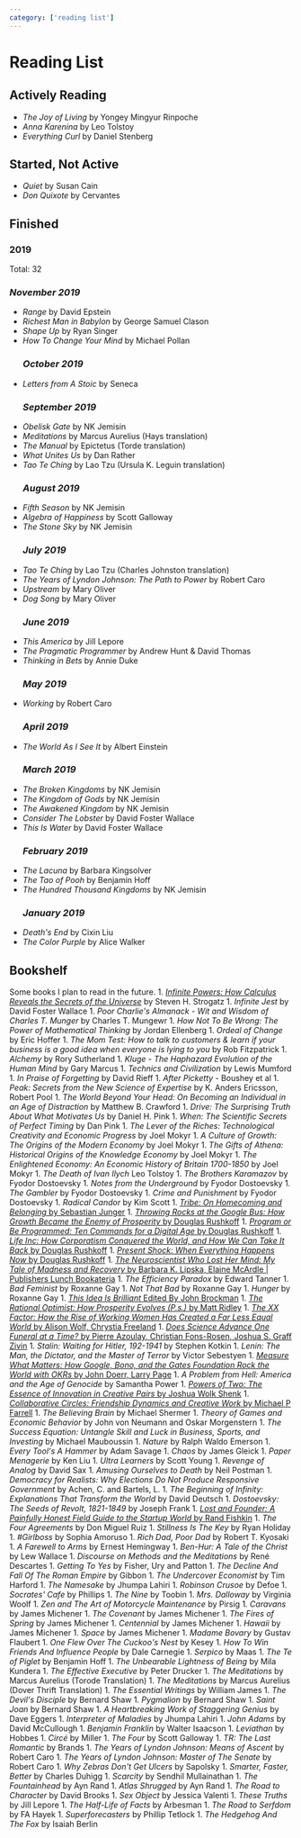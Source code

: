 ```yaml
---
category: ['reading list']
---
```


# Reading List

## Actively Reading

-   _The Joy of Living_ by Yongey Mingyur Rinpoche
-   _Anna Karenina_ by Leo Tolstoy
-   _Everything Curl_ by Daniel Stenberg

## Started, Not Active

-   _Quiet_ by Susan Cain
-   _Don Quixote_ by Cervantes

## Finished

### 2019

Total: 32

### _November 2019_

-   _Range_ by David Epstein
-   _Richest Man in Babylon_ by George Samuel Clason
-   _Shape Up_ by Ryan Singer
-   _How To Change Your Mind_ by Michael Pollan
    ### _October 2019_
-   _Letters from A Stoic_ by Seneca
    ### _September 2019_
-   _Obelisk Gate_ by NK Jemisin
-   _Meditations_ by Marcus Aurelius (Hays translation)
-   _The Manual_ by Epictetus (Torde translation)
-   _What Unites Us_ by Dan Rather
-   _Tao Te Ching_ by Lao Tzu (Ursula K. Leguin translation)
    ### _August 2019_
-   _Fifth Season_ by NK Jemisin
-   _Algebra of Happiness_ by Scott Galloway
-   _The Stone Sky_ by NK Jemisin
    ### _July 2019_
-   _Tao Te Ching_ by Lao Tzu (Charles Johnston translation)
-   _The Years of Lyndon Johnson: The Path to Power_ by Robert Caro
-   _Upstream_ by Mary Oliver
-   _Dog Song_ by Mary Oliver
    ### _June 2019_
-   _This America_ by Jill Lepore
-   _The Pragmatic Programmer_ by Andrew Hunt & David Thomas
-   _Thinking in Bets_ by Annie Duke
    ### _May 2019_
-   _Working_ by Robert Caro
    ### _April 2019_
-   _The World As I See It_ by Albert Einstein
    ### _March 2019_
-   _The Broken Kingdoms_ by NK Jemisin
-   _The Kingdom of Gods_ by NK Jemisin
-   _The Awakened Kingdom_ by NK Jemisin
-   _Consider The Lobster_ by David Foster Wallace
-   _This Is Water_ by David Foster Wallace
    ### _February 2019_
-   _The Lacuna_ by Barbara Kingsolver
-   _The Tao of Pooh_ by Benjamin Hoff
-   _The Hundred Thousand Kingdoms_ by NK Jemisin
    ### _January 2019_
-   _Death's End_ by Cixin Liu
-   _The Color Purple_ by Alice Walker

## Bookshelf

Some books I plan to read in the future.
1\. [_Infinite Powers: How Calculus Reveals the Secrets of the Universe_](https://www.goodreads.com/en/book/show/40796176-infinite-powers) by Steven H. Strogatz
1\. _Infinite Jest_ by David Foster Wallace
1\. _Poor Charlie's Almanack - Wit and Wisdom of Charles T. Munger_ by Charles T. Mungewr
1\. _How Not To Be Wrong: The Power of Mathematical Thinking_ by Jordan Ellenberg
1\. _Ordeal of Change_ by Eric Hoffer
1\. _The Mom Test: How to talk to customers & learn if your business is a good idea when everyone is lying to you_ by Rob Fitzpatrick
1\. _Alchemy_ by Rory Sutherland
1\. _Kluge - The Haphazard Evolution of the Human Mind_ by Gary Marcus
1\. _Technics and Civilization_ by Lewis Mumford
1\. _In Praise of Forgetting_ by David Rieff
1\. _After Picketty_ - Boushey et al
1\. _Peak: Secrets from the New Science of Expertise_ by K. Anders Ericsson, Robert Pool
1\. _The World Beyond Your Head: On Becoming an Individual in an Age of Distraction_ by Matthew B. Crawford
1\. _Drive: The Surprising Truth About What Motivates Us_ by Daniel H. Pink
1\. _When: The Scientific Secrets of Perfect Timing_ by Dan Pink
1\. _The Lever of the Riches: Technological Creativity and Economic Progress_ by Joel Mokyr
1\. _A Culture of Growth: The Origins of the Modern Economy_ by Joel Mokyr
1\. _The Gifts of Athena: Historical Origins of the Knowledge Economy_ by Joel Mokyr
1\. _The Enlightened Economy: An Economic History of Britain 1700-1850_ by Joel Mokyr
1\. _The Death of Ivan Ilych_ Leo Tolstoy
1\. _The Brothers Karamazov_ by Fyodor Dostoevsky
1\. _Notes from the Underground_ by Fyodor Dostoevsky
1\. _The Gambler_ by Fyodor Dostoevsky
1\. _Crime and Punishment_ by Fyodor Dostoevsky
1\. _Radical Candor_ by Kim Scott
1\. [_Tribe: On Homecoming and Belonging_ by Sebastian Junger](https://www.amazon.com/gp/product/1455566381/ref=as_li_qf_asin_il_tl?ie=UTF8&tag=stuhac-20&creative=9325&linkCode=as2&creativeASIN=1455566381&linkId=fdb6575b03bfc9b0d79536032445c6c0)
1\. [_Throwing Rocks at the Google Bus: How Growth Became the Enemy of Prosperity_ by Douglas Rushkoff](https://www.amazon.com/gp/product/014313129X/ref=as_li_qf_asin_il_tl?ie=UTF8&tag=stuhac-20&creative=9325&linkCode=as2&creativeASIN=014313129X&linkId=741cae12ca970e4c38126d0fc972ebb3)
1\. [_Program or Be Programmed: Ten Commands for a Digital Age_ by Douglas Rushkoff](https://www.amazon.com/dp/159376426X/ref=cm_sw_r_oth_tai_DK3KAbVSF2Z2B?sa-no-redirect=1&pldnSite=1)
1\. [_Life Inc: How Corporatism Conquered the World, and How We Can Take It Back_ by Douglas Rushkoff](https://www.amazon.com/dp/0812978501/ref=cm_sw_r_oth_tai_jL3KAbHYRQNQ3)
1\. [_Present Shock: When Everything Happens Now_ by Douglas Rushkoff](https://www.amazon.com/dp/1617230103/ref=cm_sw_r_oth_tai_bM3KAbW2T5F35)
1\. [_The Neuroscientist Who Lost Her Mind: My Tale of Madness and Recovery_ by Barbara K. Lipska, Elaine McArdle | Publishers Lunch Bookateria](http://bookateria.publishersmarketplace.com/books/9781328787309/?the-neuroscientist-who-lost-her-mind-my-tale-of-madness-and-recovery-by-barbara-k-lipska--elaine-mcardle)
1\. _The Efficiency Paradox_ by Edward Tanner
1\. _Bad Feminist_ by Roxanne Gay
1\. _Not That Bad_ by Roxanne Gay
1\. _Hunger_ by Roxanne Gay
1\. [_This Idea Is Brilliant_ Edited By John Brockman](https://www.edge.org/conversation/john_brockman-this-idea-is-brilliant)
1\. [_The Rational Optimist: How Prosperity Evolves (P.s.)_ by Matt Ridley](https://www.amazon.com/gp/aw/d/0061452068/ref=mp_s_a_1_1?ie=UTF8&qid=1523398870&sr=8-1&pi=AC_SX236_SY340_QL65&keywords=matt+ridley&dpPl=1&dpID=41MLwBkcIKL&ref=plSrch)
1\. [_The XX Factor: How the Rise of Working Women Has Created a Far Less Equal World_ by Alison Wolf, Chrystia Freeland](https://www.amazon.com/XX-Factor-Working-Women-Created/dp/1510718389/ref=nodl_)
1\. [_Does Science Advance One Funeral at a Time?_ by Pierre Azoulay, Christian Fons-Rosen, Joshua S. Graff Zivin](http://www.nber.org/papers/w21788.pdf)
1\. _Stalin: Waiting for Hitler, 192-1941_ by Stephen Kotkin
1\. _Lenin: The Man, the Dictator, and the Master of Terror_ by Victor Sebestyen
1\. [_Measure What Matters: How Google, Bono, and the Gates Foundation Rock the World with OKRs_ by John Doerr, Larry Page](https://www.amazon.com/gp/product/0525536221/ref=as_li_qf_asin_il_tl?ie=UTF8&tag=stuhac-20&creative=9325&linkCode=as2&creativeASIN=0525536221&linkId=caf73180b879d7dca4cb4465b584a52a)
1\. _A Problem from Hell: America and the Age of Genocide_ by Samantha Power
1\. [_Powers of Two: The Essence of Innovation in Creative Pairs_ by Joshua Wolk Shenk](https://www.amazon.com/dp/1848545924/?tag=thneyo0f-20)
1\. [_Collaborative Circles: Friendship Dynamics and Creative Work_ by Michael P Farrell](https://www.amazon.com/dp/0226238679/?tag=thneyo0f-20)
1\. _The Believing Brain_ by Michael Shermer
1\. _Theory of Games and Economic Behavior_ by John von Neumann and Oskar Morgenstern
1\. _The Success Equation: Untangle Skill and Luck in Business, Sports, and Investing_ by Michael Mauboussin
1\. _Nature_ by Ralph Waldo Emerson
1\. _Every Tool's A Hammer_ by Adam Savage
1\. _Chaos_ by James Gleick
1\. _Paper Menagerie_ by Ken Liu
1\. _Ultra Learners_ by Scott Young
1\. _Revenge of Analog_ by David Sax
1\. _Amusing Ourselves to Death_ by Neil Postman
1\. _Democracy for Realists: Why Elections Do Not Produce Responsive Government_ by Achen, C. and Bartels, L.
1\. _The Beginning of Infinity: Explanations That Transform the World_ by David Deutsch
1\. _Dostoevsky: The Seeds of Revolt, 1821-1849_ by Joseph Frank
1\. [_Lost and Founder: A Painfully Honest Field Guide to the Startup World_ by Rand Fishkin](https://www.amazon.com/Lost-Founder-Painfully-Honest-Startup/dp/0735213321)
1\. _The Four Agreements_ by Don Miguel Ruiz
1\. _Stillness Is The Key_ by Ryan Holiday
1\. _#Girlboss_ by Sophia Amoruso
1\. _Rich Dad, Poor Dad_ by Robert T. Kyosaki
1\. _A Farewell to Arms_ by Ernest Hemingway
1\. _Ben-Hur: A Tale of the Christ_ by Lew Wallace
1\. _Discourse on Methods and the Meditations_ by René Descartes
1\. _Getting To Yes_ by Fisher, Ury and Patton
1\. _The Decline And Fall Of The Roman Empire_ by Gibbon
1\. _The Undercover Economist_ by Tim Harford
1\. _The Namesake_ by Jhumpa Lahiri
1\. _Robinson Crusoe_ by Defoe
1\. _Socrates' Cafe_ by Phillips
1\. _The Nine_ by Toobin
1\. _Mrs. Dalloway_ by Virginia Woolf
1\. _Zen and The Art of Motorcycle Maintenance_ by Pirsig
1\. _Caravans_ by James Michener
1\. _The Covenant_ by James Michener
1\. _The Fires of Spring_ by James Michener
1\. _Centennial_ by James Michener
1\. _Hawaii_ by James Michener
1\. _Space_ by James Michener
1\. _Madame Bovary_ by Gustav Flaubert
1\. _One Flew Over The Cuckoo's Nest_ by Kesey
1\. _How To Win Friends And Influence People_ by Dale Carnegie
1\. _Serpico_ by Maas
1\. _The Te of Piglet_ by Benjamin Hoff
1\. _The Unbearable Lightness of Being_ by Mila Kundera
1\. _The Effective Executive_ by Peter Drucker
1\. _The Meditations_ by Marcus Aurelius (Torode Translation)
1\. _The Meditations_ by Marcus Aurelius (Dover Thrift Translation)
1\. _The Essential Writings_ by William James
1\. _The Devil's Disciple_ by Bernard Shaw
1\. _Pygmalion_ by Bernard Shaw
1\. _Saint Joan_ by Bernard Shaw
1\. _A Heartbreaking Work of Staggering Genius_ by Dave Eggers
1\. _Interpreter of Maladies_ by Jhumpa Lahiri
1\. _John Adams_ by David McCullough
1\. _Benjamin Franklin_ by Walter Isaacson
1\. _Leviathan_ by Hobbes
1\. _Circé_ by Miller
1\. _The Four_ by Scott Galloway
1\. _TR: The Last Romantic_ by Brands
1\. _The Years of Lyndon Johnson: Means of Ascent_ by Robert Caro
1\. _The Years of Lyndon Johnson: Master of The Senate_ by Robert Caro
1\. _Why Zebras Don't Get Ulcers_ by Sapolsky
1\. _Smarter, Faster, Better_ by Charles Duhigg
1\. _Scarcity_ by Sendhil Mullainathan
1\. _The Fountainhead_ by Ayn Rand
1\. _Atlas Shrugged_ by Ayn Rand
1\. _The Road to Character_ by David Brooks
1\. _Sex Object_ by Jessica Valenti
1\. _These Truths_ by Jill Lepore
1\. _The Half-Life of Facts_ by Arbesman
1\. _The Road to Serfdom_ by FA Hayek
1\. _Superforecasters_ by Phillip Tetlock
1\. _The Hedgehog And The Fox_ by Isaiah Berlin
